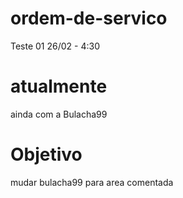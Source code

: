 # ordem-de-servico

Teste 01
26/02 -  4:30 

# atualmente

ainda com a Bulacha99

# Objetivo

mudar bulacha99 para area comentada
